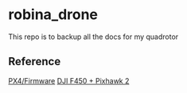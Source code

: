 # robina_drone
This repo is to backup all the docs for my quadrotor

## Reference
[PX4/Firmware](https://github.com/PX4/Firmware)
[DJI F450 + Pixhawk 2](https://www.youtube.com/watch?v=N7ariJG1PEM)
